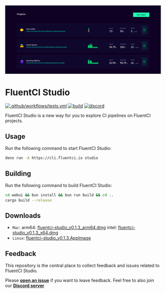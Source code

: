 ![Cover](./.github/assets/fluentci-studio.png)

# FluentCI Studio

[![.github/workflows/tests.yml](https://github.com/fluentci-io/fluentci-studio/actions/workflows/tests.yml/badge.svg)](https://github.com/fluentci-io/fluentci-studio/actions/workflows/tests.yml)
[![build](https://github.com/fluentci-io/fluentci-studio/actions/workflows/release.yml/badge.svg)](https://github.com/fluentci-io/fluentci-studio/actions/workflows/release.yml)
[![discord](https://img.shields.io/discord/1132020671262773358?label=discord&logo=discord&color=5865F2)](https://discord.gg/V4U6dPskKc)

FluentCI Studio is a new way for you to explore CI pipelines on FluentCI projects.

## Usage

Run the following command to start FluentCI Studio:

```bash
deno run -A https://cli.fluentci.io studio
```

## Building

Run the following command to build FluentCI Studio:

```bash
cd webui && bun install && bun run build && cd ..
cargo build --release
```

## Downloads

- `Mac`: arm64: [fluentci-studio_v0.1.3_arm64.dmg](https://github.com/fluentci-io/fluentci-studio/releases/download/v0.1.3/fluentci-studio_v0.1.3_arm64.dmg) intel: [fluentci-studio_v0.1.3_x64.dmg](https://github.com/fluentci-io/fluentci-studio/releases/download/v0.1.3/fluentci-studio_v0.1.3_x64.dmg)
- `Linux`: [fluentci-studio_v0.1.3.AppImage](https://github.com/fluentci-io/fluentci-studio/releases/download/v0.1.3/fluentci-studio_v0.1.3.AppImage)

## Feedback

This repository is the central place to collect feedback and issues related to FluentCI Studio.

Please [**open an issue**](https://github.com/fluentci-io/fluentci-studio/issues/new) if you want to leave feedback. Feel free to also join our [**Discord server**](https://discord.gg/V4U6dPskKc)